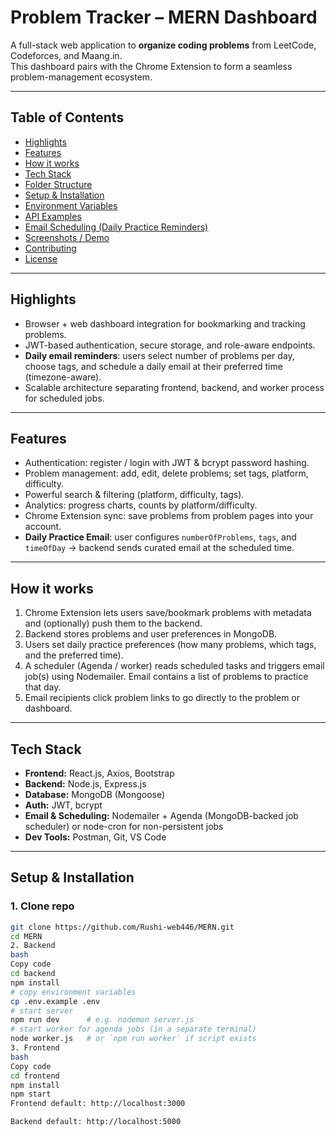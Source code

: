 # Problem Tracker – MERN Dashboard

A full-stack web application to **organize coding problems** from LeetCode, Codeforces, and Maang.in.  
This dashboard pairs with the Chrome Extension to form a seamless problem-management ecosystem.

---

## Table of Contents
- [Highlights](#highlights)
- [Features](#features)
- [How it works](#how-it-works)
- [Tech Stack](#tech-stack)
- [Folder Structure](#folder-structure)
- [Setup & Installation](#setup--installation)
- [Environment Variables](#environment-variables)
- [API Examples](#api-examples)
- [Email Scheduling (Daily Practice Reminders)](#email-scheduling-daily-practice-reminders)
- [Screenshots / Demo](#screenshots--demo)
- [Contributing](#contributing)
- [License](#license)

---

## Highlights
- Browser + web dashboard integration for bookmarking and tracking problems.
- JWT-based authentication, secure storage, and role-aware endpoints.
- **Daily email reminders**: users select number of problems per day, choose tags, and schedule a daily email at their preferred time (timezone-aware).
- Scalable architecture separating frontend, backend, and worker process for scheduled jobs.

---

## Features
- Authentication: register / login with JWT & bcrypt password hashing.
- Problem management: add, edit, delete problems; set tags, platform, difficulty.
- Powerful search & filtering (platform, difficulty, tags).
- Analytics: progress charts, counts by platform/difficulty.
- Chrome Extension sync: save problems from problem pages into your account.
- **Daily Practice Email**: user configures `numberOfProblems`, `tags`, and `timeOfDay` → backend sends curated email at the scheduled time.

---

## How it works
1. Chrome Extension lets users save/bookmark problems with metadata and (optionally) push them to the backend.
2. Backend stores problems and user preferences in MongoDB.
3. Users set daily practice preferences (how many problems, which tags, and the preferred time).
4. A scheduler (Agenda / worker) reads scheduled tasks and triggers email job(s) using Nodemailer. Email contains a list of problems to practice that day.
5. Email recipients click problem links to go directly to the problem or dashboard.

---

## Tech Stack
- **Frontend:** React.js, Axios, Bootstrap  
- **Backend:** Node.js, Express.js  
- **Database:** MongoDB (Mongoose)  
- **Auth:** JWT, bcrypt  
- **Email & Scheduling:** Nodemailer + Agenda (MongoDB-backed job scheduler) or node-cron for non-persistent jobs  
- **Dev Tools:** Postman, Git, VS Code

---

## Setup & Installation

### 1. Clone repo
```bash
git clone https://github.com/Rushi-web446/MERN.git
cd MERN
2. Backend
bash
Copy code
cd backend
npm install
# copy environment variables
cp .env.example .env
# start server
npm run dev      # e.g. nodemon server.js
# start worker for agenda jobs (in a separate terminal)
node worker.js   # or `npm run worker` if script exists
3. Frontend
bash
Copy code
cd frontend
npm install
npm start
Frontend default: http://localhost:3000

Backend default: http://localhost:5000

